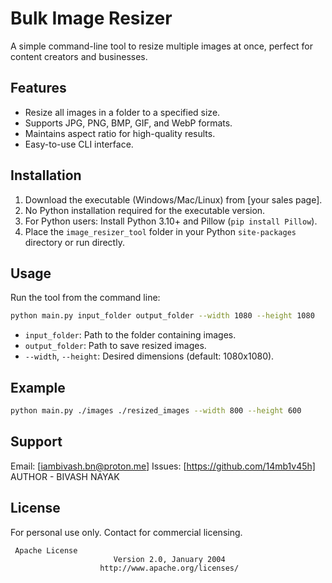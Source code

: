 # Bulk Image Resizer

A simple command-line tool to resize multiple images at once, perfect for content creators and businesses.

## Features
- Resize all images in a folder to a specified size.
- Supports JPG, PNG, BMP, GIF, and WebP formats.
- Maintains aspect ratio for high-quality results.
- Easy-to-use CLI interface.

## Installation
1. Download the executable (Windows/Mac/Linux) from [your sales page].
2. No Python installation required for the executable version.
3. For Python users: Install Python 3.10+ and Pillow (`pip install Pillow`).
4. Place the `image_resizer_tool` folder in your Python `site-packages` directory or run directly.

## Usage
Run the tool from the command line:
```bash
python main.py input_folder output_folder --width 1080 --height 1080
```
- `input_folder`: Path to the folder containing images.
- `output_folder`: Path to save resized images.
- `--width`, `--height`: Desired dimensions (default: 1080x1080).

## Example
```bash
python main.py ./images ./resized_images --width 800 --height 600
```

## Support
Email: [iambivash.bn@proton.me]
Issues: [https://github.com/14mb1v45h]
AUTHOR - BIVASH NAYAK

## License
For personal use only. Contact for commercial licensing.

     Apache License
                           Version 2.0, January 2004
                        http://www.apache.org/licenses/
